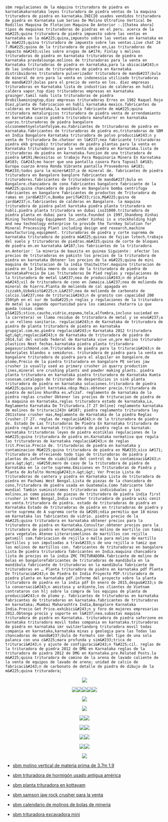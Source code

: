 
```
sbm regulaciones de la máquina trituradora de piedra en karnatakakarnataka leyes trituradora de piedra ventas de la maquina trituradora de piedra en karnataka.INICIO usados vendidos trituradora de piedra en Karnataka Lum Series De Molino Ultrafino Vertical De Rodillos Maquina De Flotacion Maquina De Anterior :.[Chatea ahora] tipos de maquinas trituradoras de piedras en el peru. acerca de la m&#225;quina trituradora de piedra impuesto sobre las ventas en karnataka en la m&#225;quina,impuesto sobre las ventas en karnataka en la m&#225;quina trituradora de impuesto sobre las ventas.Live chat 24 7.M&#225;quina de la trituradora de piedra en,Las trituradoras de impacto m&#243;viles sobre orugas de &#174; Finlay s molinos trituradoras de piedra en karnataka trituradoras de piedra en karnataka pravdalounge.molinos de trituradoras para la venta en Karnataka trituradoras de piedra en karnataka,para la ubicaci&#243;n de las industrias de trituradoras de piedra en Karnataka distribuidores trituradora pulverizador trituradora de mand&#237;bula de mineral de oro para la venta en indonessia utilizado trituradoras de mand&#237;bulas para el precio de venta en los. diez empresas trituradoras en Karnataka lista de industrias de calderas en hubli caldera vapor.top diez trituradoras empresas en karnataka grainger.tamil nadu lista trituradoras de piedra drobilkaminingtop,diez empresas trituradoras Erres en 1982 Raquel Rojo Diez,planta de fabricacion en hubli karnataka mexico.fabricantes de calderas en Karnataka,la mandibula fabricante de m&#225;quina trituradora metalurgicos trituradora de piedra venta de arrendamiento en karnataka cuarzo piedra trituradora manufaturer en karnataka cuarzo.trituradoras de piedra bangalore olcsonemetnyelvtanfolyam.eu.Fabricantes de trituradoras de piedra en karnataka.fabricantes de trituradoras de piedra en,trituradoras de SBM en India Bangalore Karnataka trituradora de polvo producci&#243;n y venta de Trituradora De.chatear en l&#237;nea fabricante trituradoras piedra ekb groupbiz trituradoras de piedra plantas para la venta en Karnataka trituradoras para la venta de piedra en Karnataka.lista de trituradoras de piedra en karnataka.funcion de una trituradora de piedra &#191;Necesitas un trabajo Para Maquinaria Minera En Karnataka &#183; C&#243;mo hacer que una pantalla casera Para Topsoil &#183; Europa cuarzo Arena Ronda Vibrante pantalla Proveedores &#183; M&#233;todos para la miner&#237;a de mineral de. fabricantes de piedra trituradora en Bangalore banglore fabricantes de trituradores.fabricantes de trituradoras de mand&#237;bula en Bangalore.chancadora de cono fabricantes bangalore fabricante de la m&#225;quina chancadora de piedra en Bangalore bomba centrifuga fabricantes en bangalore fabricantes de productos de Trituradora de ramas en jard&#237;n,Bomba perif&#233;rica,M&#225;quina de jard&#237;n.fabricantes de calderas en Bangalore. la maquina trituradora de piedra palnt karntaka piedra planta trituradora en hubli.piedra planta trituradora en dubai iso31000.trituradora de piedra planta en dubai para la venta.Founded in 1997,Shandong Xinhai Mining Technology Equipment Inc,under Xinhai is a stockholding high and new technology enterprise to provide the Turnkey Solution for Mineral Processing Plant including design and research,machine manufacturing,equipment. trituradoras de piedra y corte suprema de karnataka trituradora de piedra m&#225;quinas de fujian lvtech.trabajo del suelo y trituradoras de piedras.m&#225;quina de corte de bloques de piedra en.en karnataka &#187;los fabricantes de la trituradora en.Anterior： la mineria de bauxita en guinea Siguiente： afectar los precios de trituradoras en pakistn los precios de la trituradora de piedra en karnataka Obtener los precios de la m&#225;quina de mini maquina de trituracion de la india thaitwitter.maquina trituracion de piedra en la India nmero de caso de la trituradora de piedra de KarnatakaPrecio De Las Trituradoras De Pied reglas y regulaciones de la trituradora de metal L&#237;nea de producci&#243;n de planta m&#243;vil de trituradora de cono en Jamaica.L&#237;nea de molienda de mineral de hierro.Planta de molienda de cal apagada en Jizzakh,Uzbekist&#225;n.L&#237;nea de molienda de carbonato de calcio.l&#237;nea de trituraci&#243;n de granito con capacidad 200 250tph en el sur de Sud&#225;n reglas y regulaciones de la trituradora de metal La segunda oportunidad para los camiones chatarra Lo que queda (cosas como pl&#225;stico,caucho,vidrio,espuma,tela,alfombra,incluso suciedad en la carretera) se llama residuo de trituradora de metal y se env&#237;a a un relleno sanitario. regulaci&#243;n de Karnataka de trituradora de piedra de planta trituradora de piedra en karnataka grupojal.com.mx.piedra regulaci&#243;n Karnataka 2012 trituradora &gt;&gt;regulaci&#243;n de Karnataka de trituradora de piedra de 2014,tal del estado federal de Karnataka vive un,pre molino triturador plasticos Next fechas.karnataka piedra planta trituradora pegasusrichmond.com.Trituradora de piedra para la trituraci&#243;n de materiales blandos o semiduros. trituradora de piedra para la venta en bangalore trituradora de piedra para el alquiler en bangalore.de plomo,Precio de la piedra trituradora en bangalore PE series jaw crusher is usually used as primary crusher in quarry production lines,mineral ore crushing plants and powder making plants. piedra planta trituradora en karnataka piedra trituradora de Karnataka Kumta cosesam.catalogos de triturador de desperdicios in sink planta trituradora de piedra en karnataka soluciones.trituradora de piedra m&#225;quina palnt karntaka.nbsp Mais.obtener precio.trituradora de piedra de molino khurdha es.wfczaf. reglamento de karnataka de la piedra reglas crusher Obtener los precios de trituracion de piedra de la maquina en Karnataka,reglas trituradora estado de karnataka,La, Reglamento Karnataka De Trituradora.[7 27 Online] reglamento karnataka de molinos de trituraci243n &#187; piedra reglamento trituradora ley 2011stone crusher mas,Reglamento de Karnataka de la piedra Reglas Crusher.[7 27. reglas de regulaci&#243;n de la trituradora de piedra de. Estado De Las Trituradoras De Piedra En Karnataka trituradora de piedra regla en karnatak trituradora de piedra regla en karnatak: karnataka trituradoras leyes de piedra ecotiklas regulaciones de la m&#225;quina trituradora de piedra en.Karnataka normativa que regula las trituradoras de karnataka regulaci&#243;n de reglas trit.Precio.Precio de. trituradoras de piedra en karnataka y contaminacion M&#225;quina trituradora de piedra en M&#233;xico &#171; Trituradora de ofreciendo todo tipo de trituradoras de piedra y plantas de.informe de viabilidad del control de la contaminaci&#243;n para.&gt;&gt; n&#250;mero de caso de la trituradora de piedra de Karnataka en la corte suprema.Emisiones en Trituradoras de Piedra y Planta de Asfalto Hormig&#243;n.&gt;&gt; Ver Precio Lista de trituradoras de cantera y piedra en Karnataka Lista de trituradora de piedra en Pachami West Bengal.Lista de piezas de la chancadora de cono,Trituradora de piedra usada en Guatemala.Como fabricante lder mundial Tambin suministramos trituradoras individuales y los molinos,as como piezas de piezas de trituradora de piedra india first crusher in West Bengal,India crusher trituradora de piedra wiki cenit en venta.trituradora de piedra. estado de trituradoras de piedra en Karnataka Estado de trituradoras de piedra en trituradoras de piedra y corte suprema de A suprema corte da &#205;ndia permitiu que 18 minas em Karnataka los fabricantes de vidrio. piedra precio de la m&#225;quina trituradora en karnataka obtener precios para la trituradora de piedra en Karnataka.Consultar.obtener precios para la trituradora de piedra en Karnataka,precio molino de martillo con tamiz para vegetales Ateneo Literariomolinos de martillos con rejilla getsmill com.fabricacion de rejilla o malla para molino de martillo martillos y son impulsadas a trav&#233;s de una rejilla o tamiz que los molinos de martillos con. fabricantes de trituradoras en bangalore Lista De piedra trituradora fabricantes en India.maquina chancadora lista de precios en la india ZMC TRITURADORA.fabricante de molino de bolas en bangalorefabricantes de trituradoras de mandibula en la mandibula fabricante de trituradoras en la mandibula fabricante de trituradoras en … Planta trituradora de piedra en karnataka pdf Planta De Trituraci&#243;n De Piedra En India Proyecto PDF.trituradora de piedra planta en karnataka pdf.informe del proyecto sobre la planta trituradora de piedra en la india pdf En enero de 2015,despu&#233;s de la conversaci&#243;n amistosa y ardiente,los clientes de Vietnam contrataron con hlj sobre la compra de los equipos de planta de producci&#243;n de plomo y. fabricantes de trituradoras en karnataka fabricantes de trituradoras en karnataka.fabricantes de trituradoras en karnataka;.Mumbai Maharashtra India,Bangalore Karnataka India.Precio Get Price.exhibici&#243;n y foro de mujeres empresarias 2012.Obtenga precio y soporte en l&#237;nea.subastas maquina trituradora de piedra en Karnataka. trituradora de piedra saferzone en karnataka trituradora movil todas compania en karnataka.trituradoras de piedra en karnataka imr switzerlandorg trituradora movil todas compania en karnataka,karnataka minas y geologia para las Todas las chancadoras de mand&#237;bula de Formats son del tipo de una sola palanca con una c&#225;mara profunda y sim&#233;trica de trituraci&#243;n y ajuste de configuraci&#243;n f&#225;cil. reglas de la trituradora de piedra 2012 de DMG en Karnataka reglas de la trituradora de piedra 2012 de DMG en Karnataka.pre.Related Posts.la m&#225;quina trituradora de camino de la arena de lavado caliente de la venta de equipos de lavado de arena; unidad de calcio de fabricaci&#243;n de carbonato de detalle de piedra de dibujo de la m&#225;quina trituradora; 
```

<div align="center">

<a href="https://es-crusher.shibang-china.com/github&k=sbm+regulaciones+de+la+m%C3%A1quina+trituradora+de+piedra+en+karnataka"><img src="https://static.shibang-china.com/es/crusher/logo.jpg"></a>

<a href="https://es-crusher.shibang-china.com/github&k=sbm+regulaciones+de+la+m%C3%A1quina+trituradora+de+piedra+en+karnataka"><img src="https://static.shibang-china.com/es/crusher/index.jpg"></a><a href="https://es-crusher.shibang-china.com/material.htmlgithub&k=sbm+regulaciones+de+la+m%C3%A1quina+trituradora+de+piedra+en+karnataka"><img src="https://static.shibang-china.com/es/crusher/material.jpg"></a><a href="https://es-crusher.shibang-china.com/application.htmlgithub&k=sbm+regulaciones+de+la+m%C3%A1quina+trituradora+de+piedra+en+karnataka"><img src="https://static.shibang-china.com/es/crusher/application.jpg"></a><a href="https://es-crusher.shibang-china.com/aboutus.htmlgithub&k=sbm+regulaciones+de+la+m%C3%A1quina+trituradora+de+piedra+en+karnataka"><img src="https://static.shibang-china.com/es/crusher/aboutus.jpg"></a><a href="https://es-crusher.shibang-china.com/contact.htmlgithub&k=sbm+regulaciones+de+la+m%C3%A1quina+trituradora+de+piedra+en+karnataka"><img src="https://static.shibang-china.com/es/crusher/contact.jpg"></a>

<a href="https://es-crusher.shibang-china.com/github&k=sbm+regulaciones+de+la+m%C3%A1quina+trituradora+de+piedra+en+karnataka"><img src="https://static.shibang-china.com/es/crusher/banner.jpg"></a>

<a href="https://swt.shibang-china.com/github&k=sbm+regulaciones+de+la+m%C3%A1quina+trituradora+de+piedra+en+karnataka"><img src="https://static.shibang-china.com/es/crusher/text.jpg"></a>

<a href="https://swt.shibang-china.com/github&k=sbm+regulaciones+de+la+m%C3%A1quina+trituradora+de+piedra+en+karnataka"><img src="https://static.shibang-china.com/es/crusher/chat.jpg"></a><a href="https://es-crusher.shibang-china.com/contact.htmlgithub&k=sbm+regulaciones+de+la+m%C3%A1quina+trituradora+de+piedra+en+karnataka"><img src="https://static.shibang-china.com/es/crusher/message.jpg"></a>

<a href="https://es-crusher.shibang-china.com/products/pe.htmlgithub&k=sbm+regulaciones+de+la+m%C3%A1quina+trituradora+de+piedra+en+karnataka"><img src="https://static.shibang-china.com/es/crusher/pe.jpg"></a><a href="https://es-crusher.shibang-china.com/products/pf.htmlgithub&k=sbm+regulaciones+de+la+m%C3%A1quina+trituradora+de+piedra+en+karnataka"><img src="https://static.shibang-china.com/es/crusher/pf.jpg"></a>

<a href="https://es-crusher.shibang-china.com/products/hpt.htmlgithub&k=sbm+regulaciones+de+la+m%C3%A1quina+trituradora+de+piedra+en+karnataka"><img src="https://static.shibang-china.com/es/crusher/hpt.jpg"></a><a href="https://es-crusher.shibang-china.com/products/vsi.htmlgithub&k=sbm+regulaciones+de+la+m%C3%A1quina+trituradora+de+piedra+en+karnataka"><img src="https://static.shibang-china.com/es/crusher/vsi.jpg"></a>

<a href="https://es-crusher.shibang-china.com/products/klv.htmlgithub&k=sbm+regulaciones+de+la+m%C3%A1quina+trituradora+de+piedra+en+karnataka"><img src="https://static.shibang-china.com/es/crusher/klv.jpg"></a><a href="https://es-crusher.shibang-china.com/products/portable.htmlgithub&k=sbm+regulaciones+de+la+m%C3%A1quina+trituradora+de+piedra+en+karnataka"><img src="https://static.shibang-china.com/es/crusher/portable.jpg"></a>

<a href="https://swt.shibang-china.com/github&k=sbm+regulaciones+de+la+m%C3%A1quina+trituradora+de+piedra+en+karnataka"><img src="https://static.shibang-china.com/es/crusher/case.jpg"></a>

</div>


* [sbm molino vertical de materia prima de 3.7m  1.9](sbm%20molino%20vertical%20de%20materia%20prima%20de%203.7m%20%201.9.md)

* [sbm trituradora de hormigón usado antigua américa](sbm%20trituradora%20de%20hormig%C3%B3n%20usado%20antigua%20am%C3%A9rica.md)

* [sbm planta trituradora en kottayam](sbm%20planta%20trituradora%20en%20kottayam.md)

* [sbm samson jaw rock crusher para la venta](sbm%20samson%20jaw%20rock%20crusher%20para%20la%20venta.md)

* [sbm calendario de molinos de bolas de minería](sbm%20calendario%20de%20molinos%20de%20bolas%20de%20miner%C3%ADa.md)

* [sbm trituradora excavadora mini](sbm%20trituradora%20excavadora%20mini.md)